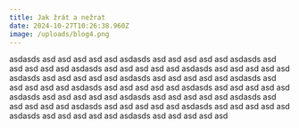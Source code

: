 ```yaml
---
title: Jak žrát a nežrat
date: 2024-10-27T10:26:38.960Z
image: /uploads/blog4.png
---
```

a﻿sdasds asd asd asd asd asd a﻿sdasds asd asd asd asd asd a﻿sdasds asd asd asd asd asd a﻿sdasds asd asd asd asd asd a﻿sdasds asd asd asd asd asd a﻿sdasds asd asd asd asd asd a﻿sdasds asd asd asd asd asd a﻿sdasds asd asd asd asd asd a﻿sdasds asd asd asd asd asd a﻿sdasds asd asd asd asd asd a﻿sdasds asd asd asd asd asd a﻿sdasds asd asd asd asd asd a﻿sdasds asd asd asd asd asd a﻿sdasds asd asd asd asd asd a﻿sdasds asd asd asd asd asd a﻿sdasds asd asd asd asd asd a﻿sdasds asd asd asd asd asd